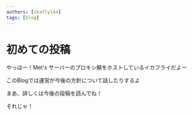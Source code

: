 ```yaml
---
authors: [ikafly144]
tags: [blog]
---
```


# 初めての投稿

やっほー！Met's サーバーのプロキシ鯖をホストしているイカフライだよー

このBlogでは運営が今後の方針について話したりするよ

まあ、詳しくは今後の投稿を読んでね！

それじゃ！